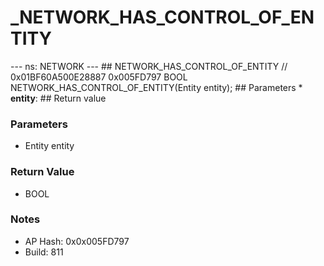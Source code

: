 # _NETWORK_HAS_CONTROL_OF_ENTITY

--- ns: NETWORK --- ## NETWORK_HAS_CONTROL_OF_ENTITY  // 0x01BF60A500E28887 0x005FD797 BOOL NETWORK_HAS_CONTROL_OF_ENTITY(Entity entity);   ## Parameters * **entity**:  ## Return value

### Parameters
* Entity entity

### Return Value
* BOOL

### Notes
* AP Hash: 0x0x005FD797
* Build: 811

